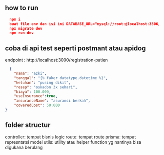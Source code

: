 ## how to run
```json
  npm i
  buat file env dan isi ini DATABASE_URL="mysql://root:@localhost:3306/klinik"
  npx migrate dev
  npm run dev
```

## coba di api test seperti postmant atau apidog 
endpoint : http://localhost:3000/registration-patien

```json
  {
    "nama": "azki",
    "tanggal": "{% faker datatype.datetime %}",
    "keluhan": "pusing dikit",
    "resep": "oskadon 3x sehari",
    "biaya": 100.000,
    "useInsurance":true,
    "insuranceName": "asuransi berkah",
    "coveredCost": 50.000
}

```

## folder structur
controller: tempat bisnis logic
route: tempat route
prisma: tempat represntatsi model
utils: utility atau helper function yg nantinya bisa digukana berulang 

